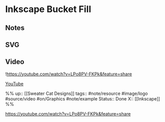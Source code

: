 # Inkscape Bucket Fill

## Notes


## SVG


## Video

!https://youtube.com/watch?v=LPo8PV-FKPk&feature=share

[YouTube](https://youtube.com/watch?v=LPo8PV-FKPk&feature=share)

%%
up:: [[Sweater Cat Designs]]
tags:: #note/resource #image/logo #source/video  #on/Graphics #note/example 
Status:: Done
X:: [[Inkscape]]
%%

https://youtube.com/watch?v=LPo8PV-FKPk&feature=share